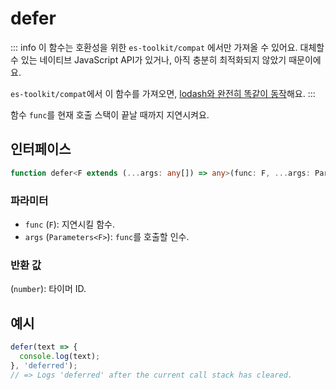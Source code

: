 # defer

::: info
이 함수는 호환성을 위한 `es-toolkit/compat` 에서만 가져올 수 있어요. 대체할 수 있는 네이티브 JavaScript API가 있거나, 아직 충분히 최적화되지 않았기 때문이에요.

`es-toolkit/compat`에서 이 함수를 가져오면, [lodash와 완전히 똑같이 동작](../../../compatibility.md)해요.
:::

함수 `func`를 현재 호출 스택이 끝날 때까지 지연시켜요.

## 인터페이스

```typescript
function defer<F extends (...args: any[]) => any>(func: F, ...args: Parameters<F>): number;
```

### 파라미터

- `func` (`F`): 지연시킬 함수.
- `args` (`Parameters<F>`): `func`를 호출할 인수.

### 반환 값

(`number`): 타이머 ID.

## 예시

```typescript
defer(text => {
  console.log(text);
}, 'deferred');
// => Logs 'deferred' after the current call stack has cleared.
```
